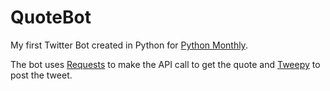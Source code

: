 # QuoteBot

My first Twitter Bot created in Python for [Python Monthly](http://pythonmonthly.com).

The bot uses [Requests](http://docs.python-requests.org/en/master/) to make the API call to get the quote and [Tweepy](http://www.tweepy.org/) to post the tweet.
